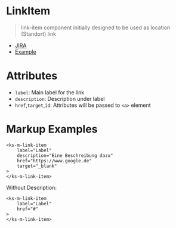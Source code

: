 # LinkItem

> link-item component initially designed to be used as location (Standort) link

- [JIRA](https://jira.migros.net/browse/MIDUWEB-430)
- [Example](../../pages/LinkItem.html)

# Attributes
- `label`: Main label for the link
- `description`: Description under label
- `href`,`target`,`id`: Attributes will be passed to `<a>` element

# Markup Examples

```
<ks-m-link-item
    label="Label"
    description="Eine Beschreibung dazu"
    href="https://www.google.de"
    target="_blank"
>
</ks-m-link-item>
```

Without Description:
```
<ks-m-link-item
    label="Label"
    href="#"
>
</ks-m-link-item>
```
